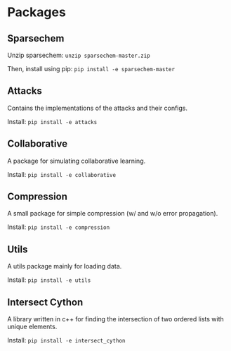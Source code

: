 # Packages
## Sparsechem
Unzip sparsechem:
`unzip sparsechem-master.zip`

Then, install using pip:
`pip install -e sparsechem-master`

## Attacks
Contains the implementations of the attacks and their configs.
 
Install: `pip install -e attacks`

## Collaborative
A package for simulating collaborative learning.

Install: `pip install -e collaborative`

## Compression
A small package for simple compression (w/ and w/o error propagation).

Install: `pip install -e compression`

## Utils
A utils package mainly for loading data.

Install: `pip install -e utils`

## Intersect Cython
A library written in c++ for finding the intersection of two ordered lists with unique elements.

Install: `pip install -e intersect_cython`